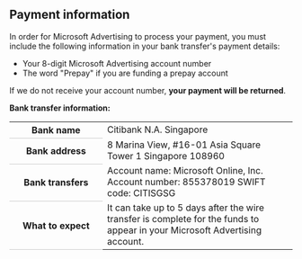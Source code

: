 ## Payment information

In order for Microsoft Advertising to process your payment, you must include the following information in your bank transfer's payment details:
- Your 8-digit Microsoft Advertising account number
- The word "Prepay" if you are funding a prepay account

If we do not receive your account number, **your payment will be returned**.

**Bank transfer information:**

<table>
  <tr>
    <th style="width:150px;border-bottom:solid 1px #ccc" scope="row">Bank name</th>
    <td>Citibank N.A. Singapore</td>
  </tr>
  <tr>
    <th style="width:150px;border-bottom:solid 1px #ccc" scope="row">Bank address</th>
    <td>8 Marina View, #16-01 
        Asia Square Tower 1 
        Singapore 108960</td>
  </tr>
  <tr>
    <th style="width:150px;border-bottom:solid 1px #ccc" scope="row">Bank transfers</th>
    <td>
			  Account name: Microsoft Online, Inc. 
			  Account number: 855378019 
			  SWIFT code: CITISGSG 
			</td>
  </tr>
  <tr>
    <th style="width:150px;border-bottom:solid 1px #ccc" scope="row">What to expect</th>
    <td>
      <para>It can take up to 5 days after the wire transfer is complete for the funds to appear in your Microsoft Advertising account.</para>
    </td>
  </tr>
</table>



